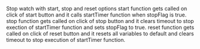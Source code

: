 Stop watch with start, stop and reset options
start function gets called on click of start button and it calls startTimer function when stopFlag is true.
stop function gets called on click of stop button and it clears timeout to stop exection of startTimer function and sets stopFlag to true.
reset function gets called on click of reset button and it resets all variables to default and clears timeout to stop execution of startTimer function. 